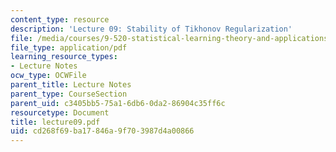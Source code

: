 ```yaml
---
content_type: resource
description: 'Lecture 09: Stability of Tikhonov Regularization'
file: /media/courses/9-520-statistical-learning-theory-and-applications-spring-2003/cd268f69ba17846a9f703987d4a00866_lecture09.pdf
file_type: application/pdf
learning_resource_types:
- Lecture Notes
ocw_type: OCWFile
parent_title: Lecture Notes
parent_type: CourseSection
parent_uid: c3405bb5-75a1-6db6-0da2-86904c35ff6c
resourcetype: Document
title: lecture09.pdf
uid: cd268f69-ba17-846a-9f70-3987d4a00866
---
```

